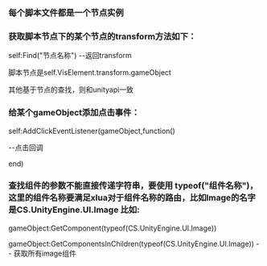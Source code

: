 ### 每个脚本文件都是一个节点实例


### 获取脚本节点下的某个节点的transform方法如下： 

self:Find("节点名称")  --返回transform


脚本节点是self.VisElement.transform.gameObject


其他基于节点的查找，则和unityapi一致

### 给某个gameObject添加点击事件： 


self:AddClickEventListener(gameObject,function() 


--点击回调 


end) 


### 查找组件的参数不能直接传递字符串，要使用 typeof("组件名称")，这里的组件名称要满足xlua对于组件名称的路由，比如Image的名字是CS.UnityEngine.UI.Image 比如: 

gameObject:GetComponent(typeof(CS.UnityEngine.UI.Image)) 


gameObject:GetComponentsInChildren(typeof(CS.UnityEngine.UI.Image)) -- 获取所有image组件 
